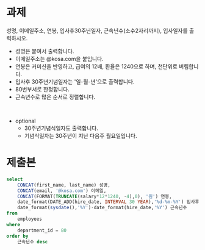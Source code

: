
# 과제

성명, 이메일주소, 연봉, 입사후30주년일자, 근속년수(소수2자리까지), 입사일자를 출력하시오.
- 성명은 붙여서 출력합니다.
- 이메일주소는 @kosa.com을 붙입니다.
- 연봉은 커미션을 반영하고, 급여의 12배, 환율은 1240으로 하며, 천단위로 버림합니다.
- 입사후 30주년기념일자는 '일-월-년'으로 출력합니다.
- 80번부서로 한정합니다.
- 근속년수로 많은 순서로 정렬합니다.

<br>

- optional 
  - 30주년기념식일자도 출력합니다. 
  - 기념식일자는 30주년이 지난 다음주 월요일입니다.


# 제출본

```sql
select
	CONCAT(first_name, last_name) 성명,
	CONCAT(email, '@kosa.com') 이메일,
	CONCAT(FORMAT(TRUNCATE(salary*12*1240, -4),0), '원') 연봉,
	date_format(DATE_ADD(hire_date, INTERVAL 30 YEAR),'%d-%m-%Y') 입사후30주년일자,
	date_format(sysdate(),'%Y')-date_format(hire_date,'%Y') 근속년수
from 
	employees
where 
	department_id = 80
order by
	근속년수 desc
```
